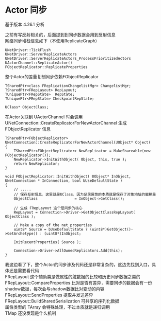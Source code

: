 # Actor 同步
基于版本 4.26.1 分析

之前有写反射相关的，后面提到到同步数据会用到反射信息<br>
网络同步堆栈信息如下（不使用ReplicateGraph）
```
UNetDriver::TickFlush
UNetDriver::ServerReplicateActors
UNetDriver::ServerReplicateActors_ProcessPrioritizedActors
UActorChannel::ReplicateActor()
FObjectReplicator::ReplicateProperties
```
整个Actor的差量复制同步依赖FObjectReplicator
```
TSharedPtr<class FReplicationChangelistMgr> ChangelistMgr;
TSharedPtr<FRepLayout> RepLayout;
TUniquePtr<FRepState>  RepState;
TUniquePtr<FRepState> CheckpointRepState;

UClass* ObjectClass;
```
在Actor关联到 UActorChannel 时会调用 UNetConnection::CreateReplicatorForNewActorChannel 生成 FObjectReplicator 信息
```
TSharedPtr<FObjectReplicator> UNetConnection::CreateReplicatorForNewActorChannel(UObject* Object)
{
	TSharedPtr<FObjectReplicator> NewReplicator = MakeShareable(new FObjectReplicator());
	NewReplicator->InitWithObject( Object, this, true );
	return NewReplicator;
}

void FObjectReplicator::InitWithObject( UObject* InObject, UNetConnection * InConnection, bool bUseDefaultState )
{
    // .....
    // 保存反射信息，这里就是UClass，因为记录属性的本质就是保存了对象地址的偏移量
	ObjectClass					= InObject->GetClass(); 

    // 生成 FRepLayout 这个是同步的核心
	RepLayout = Connection->Driver->GetObjectClassRepLayout( ObjectClass );

	// Make a copy of the net properties
	uint8* Source = bUseDefaultState ? (uint8*)GetObject()->GetArchetype() : (uint8*)InObject;

	InitRecentProperties( Source );

	Connection->Driver->AllOwnedReplicators.Add(this);
}
```
我这边看了下，整个Actor的同步涉及代码还是非常复杂的，这边先找到入口，具体还是需要看代码 <br>
FRepLayout 这个辅助类是做属性的脏数据的比较和历史同步数据之类的 <br>
FRepLayout::CompareProperties 比对是否有差异，需要同步的数据会有一份shadow数据，每次会与shadow数据比对变动的内容 <br>
FRepLayout::SendProperties 提取并发送差异 <br>
FRepLayout::BuildSharedSerialization 可共享的序列化数据 <br>
属性类型的 TArray 会特殊处理，不过本质就是递归调用 <br>
TMap 还没发现是什么机制
